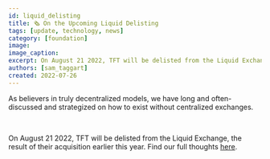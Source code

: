 ```yaml
---
id: liquid_delisting
title: 🗞 On the Upcoming Liquid Delisting
tags: [update, technology, news]
category: [foundation]
image: 
image_caption: 
excerpt: On August 21 2022, TFT will be delisted from the Liquid Exchange.
authors: [sam_taggart]
created: 2022-07-26
---
```


As believers in truly decentralized models, we have long and often-discussed and strategized on how to exist without centralized exchanges.

<br/>

On August 21 2022, TFT will be delisted from the Liquid Exchange, the result of their acquisition earlier this year. Find our full thoughts [here]([https://forum.threefold.io/t/tft-will-be-delisted-on-liquid-what-now-and-what-next/3197).